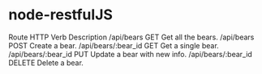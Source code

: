 # node-restfulJS

Route	                HTTP Verb           	  Description
/api/bears	          GET	                    Get all the bears.
/api/bears	          POST	                  Create a bear.
/api/bears/:bear_id	  GET	                    Get a single bear.
/api/bears/:bear_id	  PUT	                    Update a bear with new info.
/api/bears/:bear_id	  DELETE	                Delete a bear.
